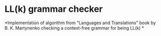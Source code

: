 # LL(k) grammar checker
*Implementation of algorithm from "Languages and Translations" book by B. K. Martynenko checking a context-free grammar for being LL(k) *

